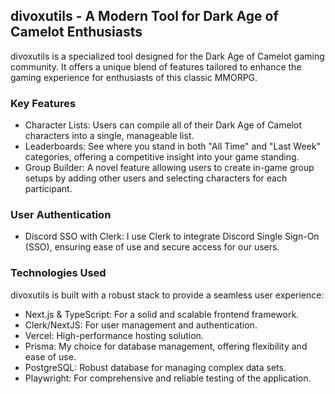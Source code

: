 ## divoxutils - A Modern Tool for Dark Age of Camelot Enthusiasts

divoxutils is a specialized tool designed for the Dark Age of Camelot gaming community. It offers a unique blend of features tailored to enhance the gaming experience for enthusiasts of this classic MMORPG.

### Key Features
- Character Lists: Users can compile all of their Dark Age of Camelot characters into a single, manageable list.
- Leaderboards: See where you stand in both "All Time" and "Last Week" categories, offering a competitive insight into your game standing.
- Group Builder: A novel feature allowing users to create in-game group setups by adding other users and selecting characters for each participant.

### User Authentication
- Discord SSO with Clerk: I use Clerk to integrate Discord Single Sign-On (SSO), ensuring ease of use and secure access for our users.

### Technologies Used
divoxutils is built with a robust stack to provide a seamless user experience:

- Next.js & TypeScript: For a solid and scalable frontend framework.
- Clerk/NextJS: For user management and authentication.
- Vercel: High-performance hosting solution.
- Prisma: My choice for database management, offering flexibility and ease of use.
- PostgreSQL: Robust database for managing complex data sets.
- Playwright: For comprehensive and reliable testing of the application.

